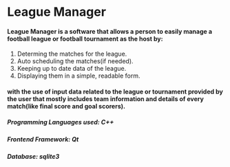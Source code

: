 # League Manager

#### League Manager is a software that allows a person to easily manage a football league or football tournament as the host by:
1. Determing the matches for the league.
2. Auto scheduling the matches(if needed).
3. Keeping up to date data of the league.
4. Displaying them in a simple, readable form.
#### with the use of input data related to the league or tournament provided by the user that mostly includes team information and details of every match(like final score and goal scorers).

##### Programming Languages used: C++ 
##### Frontend Framework: Qt
##### Database: sqlite3
